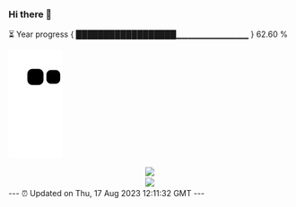 ### Hi there 👋
⏳ Year progress { ██████████████████▁▁▁▁▁▁▁▁▁▁▁▁ } 62.60 %

![](https://raw.githubusercontent.com/Swiftie13st/Swiftie13st/main/assets/github-contribution-grid-snake.svg)


<div align="center"> <img src="https://metrics.lecoq.io/Swiftie13st?template=classic&config.timezone=Asia%2FShanghai"> </div>

<div align="center"> <img src="https://github-readme-streak-stats.herokuapp.com/?user=Swiftie13st" /> </div>
---
⏰ Updated on Thu, 17 Aug 2023 12:11:32 GMT
---

